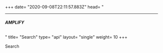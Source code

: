 +++
date= "2020-09-08T22:11:57.883Z"
head= "<hr /><h6><b>AMPLIFY</b></h6>"
title= "Search"
type= "api"
layout= "single"
weight= 10
+++

Search